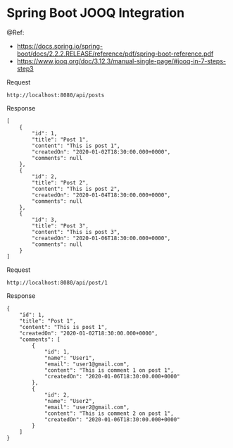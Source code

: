 # Spring Boot JOOQ Integration

@Ref: 

- https://docs.spring.io/spring-boot/docs/2.2.2.RELEASE/reference/pdf/spring-boot-reference.pdf
- https://www.jooq.org/doc/3.12.3/manual-single-page/#jooq-in-7-steps-step3

Request

```
http://localhost:8080/api/posts
```

Response
```
[
    {
        "id": 1,
        "title": "Post 1",
        "content": "This is post 1",
        "createdOn": "2020-01-02T18:30:00.000+0000",
        "comments": null
    },
    {
        "id": 2,
        "title": "Post 2",
        "content": "This is post 2",
        "createdOn": "2020-01-04T18:30:00.000+0000",
        "comments": null
    },
    {
        "id": 3,
        "title": "Post 3",
        "content": "This is post 3",
        "createdOn": "2020-01-06T18:30:00.000+0000",
        "comments": null
    }
]
```

Request
```
http://localhost:8080/api/post/1
```


Response
```
{
    "id": 1,
    "title": "Post 1",
    "content": "This is post 1",
    "createdOn": "2020-01-02T18:30:00.000+0000",
    "comments": [
        {
            "id": 1,
            "name": "User1",
            "email": "user1@gmail.com",
            "content": "This is comment 1 on post 1",
            "createdOn": "2020-01-06T18:30:00.000+0000"
        },
        {
            "id": 2,
            "name": "User2",
            "email": "user2@gmail.com",
            "content": "This is comment 2 on post 1",
            "createdOn": "2020-01-06T18:30:00.000+0000"
        }
    ]
}
```